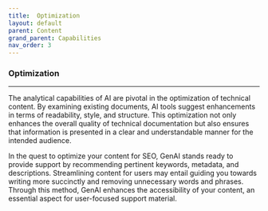 ```yaml
---
title:  Optimization
layout: default
parent: Content
grand_parent: Capabilities
nav_order: 3
---
```


### **Optimization** ###
***

The analytical capabilities of AI are pivotal in the optimization of technical content. By examining existing documents, AI tools suggest enhancements in terms of readability, style, and structure. This optimization not only enhances the overall quality of technical documentation but also ensures that information is presented in a clear and understandable manner for the intended audience.

In the quest to optimize your content for SEO, GenAI stands ready to provide support by recommending pertinent keywords, metadata, and descriptions. Streamlining content for users may entail guiding you towards writing more succinctly and removing unnecessary words and phrases. Through this method, GenAI enhances the accessibility of your content, an essential aspect for user-focused support material.

